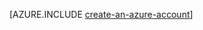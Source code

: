 <properties 
	pageTitle="Create an Azure account" 
	description="Create an account" 
	authors="" 
	manager="wpickett" 
	editor="" 
	services="" 
	documentationCenter=".net"/>

<tags 
	ms.service="multiple" 
	ms.workload="na" 
	ms.tgt_pltfrm="na" 
	ms.devlang="dotnet" 
	ms.topic="article" 
	ms.date="02/27/2015" 
	ms.author="wpickett"/>

[AZURE.INCLUDE [create-an-azure-account](../includes/create-an-azure-account.md)]
